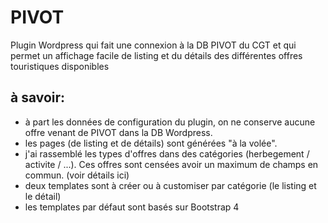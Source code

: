 # PIVOT
Plugin Wordpress qui fait une connexion à la DB PIVOT du CGT et qui permet un affichage facile de listing et du détails des différentes offres touristiques disponibles


## à savoir:

* à part les données de configuration du plugin, on ne conserve aucune offre venant de PIVOT dans la DB Wordpress.
* les pages (de listing et de détails) sont générées "à la volée".
* j'ai rassemblé les types d'offres dans des catégories (herbegement / activite / ...). Ces offres sont censées avoir un maximum de champs en commun. (voir détails ici)
* deux templates sont à créer ou à customiser par catégorie (le listing et le détail)
* les templates par défaut sont basés sur Bootstrap 4
